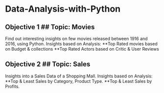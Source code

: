 # Data-Analysis-with-Python

## Objective 1 ## Topic: Movies ##
Find out interesting insights on few movies released between 1916 and 2016, using Python.
Insights based on Analysis:
**Top Rated movies based on Budget & collections 
**Top Rated Actors based on Critic & User Reviews

## Objective 2 ## Topic: Sales ##
Insights into a Sales Data of a Shopping Mall. 
Insights based on Analysis:
**Top & Least Sales by Category, Product Type.
**Top & Least Sales by Profits.

